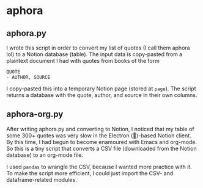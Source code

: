 # aphora

## aphora.py
I wrote this script in order to convert my list of quotes (I call them
aphora lol) to a Notion database (table). The input data is copy-pasted from a
plaintext document I had with quotes from books of the form

```
QUOTE
- AUTHOR, SOURCE
```

I copy-pasted this into a temporary Notion page (stored at `page`). The script
returns a database with the quote, author, and source in their own columns.

## aphora-org.py
After writing aphora.py and converting to Notion, I noticed that my table
of some 300+ quotes was very slow in the Electron (🤢)-based Notion client. By
this time, I had begun to become enamoured with Emacs and org-mode. So this is
a tiny script that converts a CSV file (downloaded from the Notion database) to
an org-mode file.

I used `pandas` to wrangle the CSV, because I wanted more practice with it.
To make the script more efficient, I could just import the CSV- and dataframe-related
modules.
